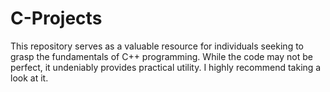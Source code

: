 # C-Projects
This repository serves as a valuable resource for individuals seeking to grasp the fundamentals of C++ programming. While the code may not be perfect, it undeniably provides practical utility. I highly recommend taking a look at it.
